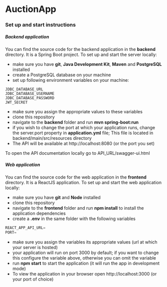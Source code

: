# AuctionApp

### Set up and start instructions

##### Backend application
You can find the source code for the backend application in the **backend** directory. It is a Spring Boot project. To set up and start the server locally:

- make sure you have **git**, **Java Development Kit**, **Maven** and **PostgreSQL** installed
- create a PostgreSQL database on your machine 
- set up following environment variables on your machine:

```shell
JDBC_DATABASE_URL
JDBC_DATABASE_USERNAME
JDBC_DATABASE_PASSWORD
JWT_SECRET
```
- make sure you assign the appropriate values to these variables
- clone this repository
- navigate to the **backend** folder and run **mvn spring-boot:run** 
- if you wish to change the port at which your application runs, change the server.port property in **application.yml** file; This file is located in backend/main/src/resources directory
- The API will be available at http://localhost:8080 (or the port you set)

To open the API documentation locally go to API_URL/swagger-ui.html

##### Web application
You can find the source code for the web application in the **frontend** directory. It is a ReactJS application. To set up and start the web application locally: 

- make sure you have **git** and **Node** installed 
- clone this repository 
- navigate to the **frontend** folder and run **npm install** to install the application dependencies 
- create a **.env** in the same folder with the following variables

```javascript
REACT_APP_API_URL=
PORT=
```
- make sure you assign the variables its appropriate values (url at which your server is hosted)
- your application will run on port 3000 by default; if you want to change this configure the variable above, otherwise you can omit the variable 
- run **npm start** to start the application (it will run the app in development mode) 
- To view the application in your browser open http://localhost:3000 (or your port of choice)
